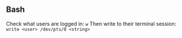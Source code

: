 ## Bash
Check what users are logged in: `w`
Then write to their terminal session: `write <user> /dev/pts/0 <string>`

